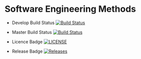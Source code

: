 # Software Engineering Methods

- Develop Build Status [![Build Status](https://travis-ci.com/FatherFlynn/sem.svg?branch=develop)](https://travis-ci.com/FatherFlynn/sem)

- Master Build Status [![Build Status](https://travis-ci.com/FatherFlynn/sem.svg?branch=master)](https://travis-ci.com/FatherFlynn/sem)

- Licence Badge [![LICENSE](https://img.shields.io/github/license/FatherFlynn/sem.svg?style=flat-square)](https://github.com/FatherFlynn/sem/blob/master/LICENSE)

- Release Badge [![Releases](https://img.shields.io/github/release/FatherFlynn/sem/all.svg?style=flat-square)](https://github.com/FatherFlynn/sem/releases)